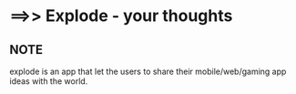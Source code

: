 ==>> Explode 
           - your thoughts
============================================

NOTE
--------
explode is an app that let the users to  share their mobile/web/gaming app ideas with the world.
